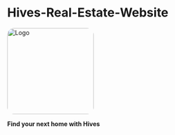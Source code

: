 # Hives-Real-Estate-Website

<img src="/images/logo_hives.svg" alt="Logo" width="200" style="border-radius: 16px;">

**Find your next home with Hives**